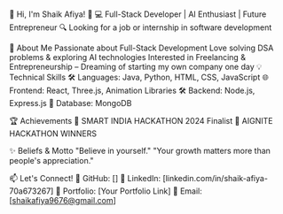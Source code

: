 👋 Hi, I'm Shaik Afiya! 🚀
💻 Full-Stack Developer | AI Enthusiast | Future Entrepreneur
🔍 Looking for a job or internship in software development

🚀 About Me
Passionate about Full-Stack Development
Love solving DSA problems & exploring AI technologies
Interested in Freelancing & Entrepreneurship – Dreaming of starting my own company one day
💡 Technical Skills
🛠 Languages: Java, Python, HTML, CSS, JavaScript
🌐 Frontend: React, Three.js, Animation Libraries
🛠 Backend: Node.js, Express.js
💾 Database: MongoDB

🏆 Achievements
🔹 SMART INDIA HACKATHON 2024 Finalist
🔹 AIGNITE HACKATHON WINNERS 

✨ Beliefs & Motto
"Believe in yourself."
"Your growth matters more than people's appreciation."

📫 Let's Connect!
📌 GitHub: []
📌 LinkedIn: [linkedin.com/in/shaik-afiya-70a673267]
📌 Portfolio: [Your Portfolio Link]
📌 Email: [shaikafiya9676@gmail.com]

